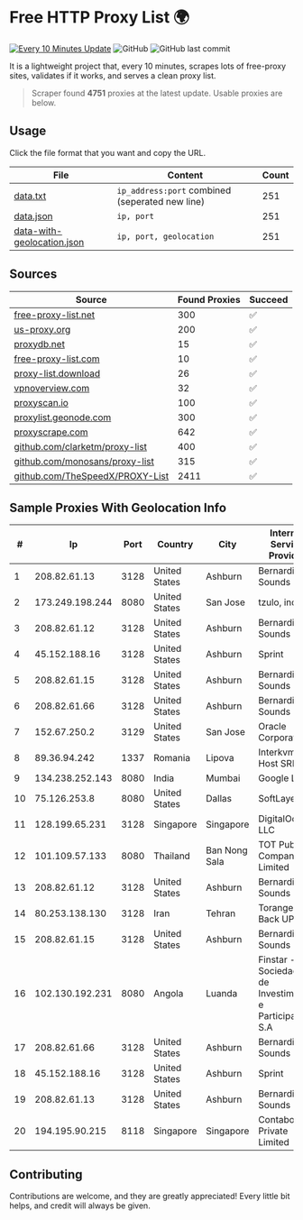 
# Free HTTP Proxy List 🌍

[![Every 10 Minutes Update](https://github.com/mertguvencli/http-proxy-list/actions/workflows/main.yml/badge.svg?branch=main)](https://github.com/mertguvencli/http-proxy-list/actions/workflows/main.yml)
![GitHub](https://img.shields.io/github/license/mertguvencli/http-proxy-list)
![GitHub last commit](https://img.shields.io/github/last-commit/mertguvencli/http-proxy-list)

It is a lightweight project that, every 10 minutes, scrapes lots of free-proxy sites, validates if it works, and serves a clean proxy list.


> Scraper found **4751** proxies at the latest update. Usable proxies are below.

## Usage

Click the file format that you want and copy the URL.


|File|Content|Count|
|----|-------|-----|
|[data.txt](https://raw.githubusercontent.com/mertguvencli/http-proxy-list/main/proxy-list/data.txt)|`ip_address:port` combined (seperated new line)|251|
|[data.json](https://raw.githubusercontent.com/mertguvencli/http-proxy-list/main/proxy-list/data.json)|`ip, port`|251|
|[data-with-geolocation.json](https://raw.githubusercontent.com/mertguvencli/http-proxy-list/main/proxy-list/data-with-geolocation.json)|`ip, port, geolocation`|251|

## Sources

|Source|Found Proxies|Succeed|
|------|-------------|-------|
|[free-proxy-list.net](https://free-proxy-list.net)|300|✅|
|[us-proxy.org](https://www.us-proxy.org)|200|✅|
|[proxydb.net](http://proxydb.net)|15|✅|
|[free-proxy-list.com](https://free-proxy-list.com/?page=&port=&type%5B%5D=http&type%5B%5D=https&up_time=0&search=Search)|10|✅|
|[proxy-list.download](https://www.proxy-list.download/HTTP)|26|✅|
|[vpnoverview.com](https://vpnoverview.com/privacy/anonymous-browsing/free-proxy-servers)|32|✅|
|[proxyscan.io](https://www.proxyscan.io)|100|✅|
|[proxylist.geonode.com](https://proxylist.geonode.com/api/proxy-list?limit=300&page=1&sort_by=lastChecked&sort_type=desc&protocols=http,https)|300|✅|
|[proxyscrape.com](https://api.proxyscrape.com/v2/?request=displayproxies&protocol=http&timeout=10000&country=all&ssl=all&anonymity=all)|642|✅|
|[github.com/clarketm/proxy-list](https://raw.githubusercontent.com/clarketm/proxy-list/master/proxy-list-raw.txt)|400|✅|
|[github.com/monosans/proxy-list](https://raw.githubusercontent.com/monosans/proxy-list/main/proxies/http.txt)|315|✅|
|[github.com/TheSpeedX/PROXY-List](https://raw.githubusercontent.com/TheSpeedX/PROXY-List/master/http.txt)|2411|✅|


## Sample Proxies With Geolocation Info

|#|Ip|Port|Country|City|Internet Service Provider|
|-|--|----|-------|----|-------------------------|
|1|208.82.61.13|3128|United States|Ashburn|Bernardi Sounds|
|2|173.249.198.244|8080|United States|San Jose|tzulo, inc.|
|3|208.82.61.12|3128|United States|Ashburn|Bernardi Sounds|
|4|45.152.188.16|3128|United States|Ashburn|Sprint|
|5|208.82.61.15|3128|United States|Ashburn|Bernardi Sounds|
|6|208.82.61.66|3128|United States|Ashburn|Bernardi Sounds|
|7|152.67.250.2|3129|United States|San Jose|Oracle Corporation|
|8|89.36.94.242|1337|Romania|Lipova|Interkvm Host SRL|
|9|134.238.252.143|8080|India|Mumbai|Google LLC|
|10|75.126.253.8|8080|United States|Dallas|SoftLayer|
|11|128.199.65.231|3128|Singapore|Singapore|DigitalOcean, LLC|
|12|101.109.57.133|8080|Thailand|Ban Nong Sala|TOT Public Company Limited|
|13|208.82.61.12|3128|United States|Ashburn|Bernardi Sounds|
|14|80.253.138.130|3128|Iran|Tehran|Torange Back UP|
|15|208.82.61.15|3128|United States|Ashburn|Bernardi Sounds|
|16|102.130.192.231|8080|Angola|Luanda|Finstar - Sociedade de Investimento e Participacoes S.A|
|17|208.82.61.66|3128|United States|Ashburn|Bernardi Sounds|
|18|45.152.188.16|3128|United States|Ashburn|Sprint|
|19|208.82.61.13|3128|United States|Ashburn|Bernardi Sounds|
|20|194.195.90.215|8118|Singapore|Singapore|Contabo Asia Private Limited|



## Contributing

Contributions are welcome, and they are greatly appreciated! Every
little bit helps, and credit will always be given.

